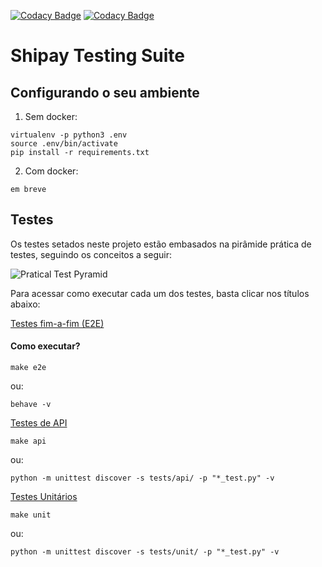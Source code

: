 [![Codacy Badge](https://api.codacy.com/project/badge/Grade/80939f1fcc2f414da513b6b7e3d2e197)](https://app.codacy.com/gh/yurireeis/testing-suite-example?utm_source=github.com&utm_medium=referral&utm_content=yurireeis/testing-suite-example&utm_campaign=Badge_Grade_Settings)
[![Codacy Badge](https://app.codacy.com/project/badge/Grade/6c36e2734e81411a9ff93b59da255b83)](https://www.codacy.com/gh/yurireeis/testing-suite-example/dashboard?utm_source=github.com&amp;utm_medium=referral&amp;utm_content=yurireeis/testing-suite-example&amp;utm_campaign=Badge_Grade)

# Shipay Testing Suite

## Configurando o seu ambiente

1) Sem docker:
```
virtualenv -p python3 .env
source .env/bin/activate
pip install -r requirements.txt
```
2) Com docker:

```
em breve
```

## Testes

Os testes setados neste projeto estão embasados na pirâmide prática de testes, seguindo os conceitos a seguir:

![Pratical Test Pyramid](https://arquivo.devmedia.com.br/REVISTAS/es/imagens/72/8/1.png)

Para acessar como executar cada um dos testes, basta clicar nos títulos abaixo:

[Testes fim-a-fim (E2E)]()

#### Como executar?

```
make e2e
```

ou:

```
behave -v
```

[Testes de API]()

```
make api
```

ou:

```
python -m unittest discover -s tests/api/ -p "*_test.py" -v
```

[Testes Unitários]()

```
make unit
```

ou:

```
python -m unittest discover -s tests/unit/ -p "*_test.py" -v
```
